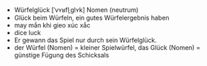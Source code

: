 - Würfelglück [ˈvʏʁfl̩ˌɡlʏk] Nomen (neutrum)
- Glück beim Würfeln, ein gutes Würfelergebnis haben
- may mắn khi gieo xúc xắc
- dice luck	
- Er gewann das Spiel nur durch sein Würfelglück.
- der Würfel (Nomen) = kleiner Spielwürfel, das Glück (Nomen) = günstige Fügung des Schicksals